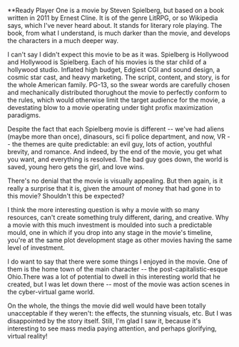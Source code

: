 **Ready Player One is a movie by Steven Spielberg, but based on a book written in 2011 by Ernest Cline. It is of the genre LitRPG, or so Wikipedia says, which I've never heard about. It stands for literary role playing. The book, from what I understand, is much darker than the movie, and develops the characters in a much deeper way.

I can't say I didn't expect this movie to be as it was. Spielberg is Hollywood and Hollywood is Spielberg. Each of his movies is the star child of a hollywood studio. Inflated high budget, Edgiest CGI and sound design, a cosmic star cast, and heavy marketing. The script, content, and story, is for the whole American family. PG-13, so the swear words are carefully chosen and mechanically distributed thorughout the movie to perfectly conform to the rules, which would otherwise limit the target audience for the movie, a devestating blow to a movie operating under tight profix maximization paradigms.

Despite the fact that each Spielberg movie is different -- we've had aliens (maybe more than once), dinasours, sci fi police department, and now, VR -- the themes are quite predictable: an evil guy, lots of action, youthful brevity, and romance. And indeed, by the end of the movie, you get what you want, and everything is resolved. The bad guy goes down, the world is saved, young hero gets the girl, and love wins. 

There's no denial that the movie is visually appealing. But then again, is it really a surprise that it is, given the amount of money that had gone in to this movie? Shouldn't this be expected? 

I think the more interesting question is why a movie with so many resources, can't create something truly different, daring, and creative. Why a movie with this much investment is moulded into such a predictable mould, one in which if you drop into any stage in the movie's timeline, you're at the same plot development stage as other movies having the same level of investment.

I do want to say that there were some things I enjoyed in the movie. One of them is the home town of the main character -- the post-capitalistic-esque Ohio.There was a lot of potential to dwell in this interesting world that he created, but I was let down there -- most of the movie was action scenes in the cyber-virtual game world. 

On the whole, the things the movie did well would have been totally unacceptable if they weren't: the effects, the stunning visuals, etc. But I was disappointed by the story itself. Still, I'm glad I saw it, because it's interesting to see mass media paying attention, and perhaps glorifying, virtual reality!

